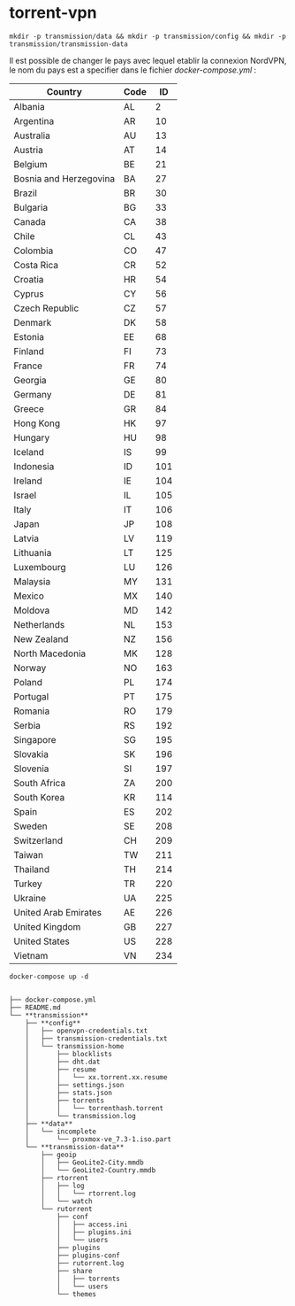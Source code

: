 # torrent-vpn
```
mkdir -p transmission/data && mkdir -p transmission/config && mkdir -p transmission/transmission-data
```

Il est possible de changer le pays avec lequel etablir la connexion NordVPN, le nom du pays est a specifier dans le fichier *docker-compose.yml* : 


Country | Code | ID
--- | --- | ---
Albania | AL | 2
Argentina | AR | 10
Australia | AU | 13
Austria | AT | 14
Belgium | BE | 21
Bosnia and Herzegovina | BA | 27
Brazil | BR | 30
Bulgaria | BG | 33
Canada | CA | 38
Chile | CL | 43
Colombia | CO | 47
Costa Rica | CR | 52
Croatia | HR | 54
Cyprus | CY | 56
Czech Republic | CZ | 57
Denmark | DK | 58
Estonia | EE | 68
Finland | FI | 73
France | FR | 74
Georgia | GE | 80
Germany | DE | 81
Greece | GR | 84
Hong Kong | HK | 97
Hungary | HU | 98
Iceland | IS | 99
Indonesia | ID | 101
Ireland | IE | 104
Israel | IL | 105
Italy | IT | 106
Japan | JP | 108
Latvia | LV | 119
Lithuania | LT | 125
Luxembourg | LU | 126
Malaysia | MY | 131
Mexico | MX | 140
Moldova | MD | 142
Netherlands | NL | 153
New Zealand | NZ | 156
North Macedonia | MK | 128
Norway | NO | 163
Poland | PL | 174
Portugal | PT | 175
Romania | RO | 179
Serbia | RS | 192
Singapore | SG | 195
Slovakia | SK | 196
Slovenia | SI | 197
South Africa | ZA | 200
South Korea | KR | 114
Spain | ES | 202
Sweden | SE | 208
Switzerland | CH | 209
Taiwan | TW | 211
Thailand | TH | 214
Turkey | TR | 220
Ukraine | UA | 225
United Arab Emirates | AE | 226
United Kingdom | GB | 227
United States | US | 228
Vietnam | VN | 234

```
docker-compose up -d
```

```

├── docker-compose.yml
├── README.md
└── **transmission**
    ├── **config**
    │   ├── openvpn-credentials.txt
    │   ├── transmission-credentials.txt
    │   └── transmission-home
    │       ├── blocklists
    │       ├── dht.dat
    │       ├── resume
    │       │   └── xx.torrent.xx.resume
    │       ├── settings.json
    │       ├── stats.json
    │       ├── torrents
    │       │   └── torrenthash.torrent
    │       └── transmission.log
    ├── **data**
    │   └── incomplete
    │       └── proxmox-ve_7.3-1.iso.part
    └── **transmission-data**
        ├── geoip
        │   ├── GeoLite2-City.mmdb
        │   └── GeoLite2-Country.mmdb
        ├── rtorrent
        │   ├── log
        │   │   └── rtorrent.log
        │   └── watch
        └── rutorrent
            ├── conf
            │   ├── access.ini
            │   ├── plugins.ini
            │   └── users
            ├── plugins
            ├── plugins-conf
            ├── rutorrent.log
            ├── share
            │   ├── torrents
            │   └── users
            └── themes

```
